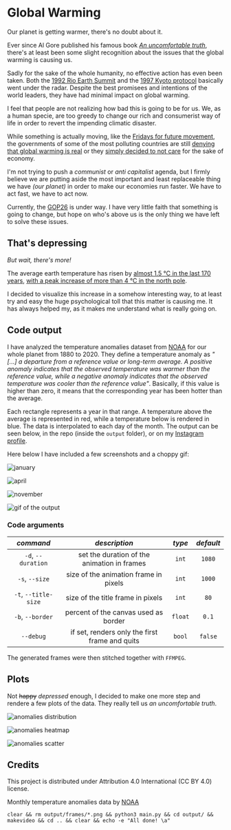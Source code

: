 # Global Warming

Our planet is getting warmer, there's no doubt about it.

Ever since Al Gore published his famous book [*An uncomfortable truth*](https://en.wikipedia.org/wiki/An_Inconvenient_Truth_(book)), there's at least been some slight recognition about the issues that the global warming is causing us.

Sadly for the sake of the whole humanity, no effective action has even been taken. Both the [1992 Rio Earth Summit](https://en.wikipedia.org/wiki/Earth_Summit) and the [1997 Kyoto protocol](https://en.wikipedia.org/wiki/Kyoto_Protocol) basically went under the radar. Despite the best promisees and intentions of the world leaders, they have had minimal impact on global warming.

I feel that people are not realizing how bad this is going to be for us. We, as a human specie, are too greedy to change our rich and consumerist way of life in order to revert the impending climatic disaster.

While something is actually moving, like the [Fridays for future movement](https://en.wikipedia.org/wiki/School_Strike_for_Climate), the governments of some of the most polluting countries are still [denying that global warming is real](https://www.nytimes.com/2020/11/09/climate/trump-legacy-climate-change.html) or they [simply decided to not care](https://www.cnbc.com/2021/11/02/chinas-coal-shortage-eases-after-beijing-steps-in-cba-report-shows.html) for the sake of economy.

I'm not trying to push a *communist* or *anti capitalist* agenda, but I firmly believe we are putting aside the most important and least replaceable thing we have *(our planet)* in order to make our economies run faster. We have to act fast, we have to act now.

Currently, the [GOP26](https://en.wikipedia.org/wiki/2021_United_Nations_Climate_Change_Conference) is under way. I have very little faith that something is going to change, but hope on who's above us is the only thing we have left to solve these issues.

## That's depressing

*But wait, there's more!*

The average earth temperature has risen by [almost 1.5 °C in the last 170 years](https://upload.wikimedia.org/wikipedia/commons/d/db/Global_Temperature_And_Forces.svg), [with a peak increase of more than 4 °C in the north pole](https://upload.wikimedia.org/wikipedia/commons/8/88/Change_in_Average_Temperature.svg).

I decided to visualize this increase in a somehow interesting way, to at least try and easy the huge psychological toll that this matter is causing me. It has always helped my, as it makes me understand what is really going on.

## Code output

I have analyzed the temperature anomalies dataset from [NOAA](https://www.ncdc.noaa.gov) for our whole planet from 1880 to 2020. They define a temperature anomaly as *"[...] a departure from a reference value or long-term average. A positive anomaly indicates that the observed temperature was warmer than the reference value, while a negative anomaly indicates that the observed temperature was cooler than the reference value"*. Basically, if this value is higher than zero, it means that the corresponding year has been hotter than the average.

Each rectangle represents a year in that range. A temperature above the average is represented in red, while a temperature below is rendered in blue. The data is interpolated to each day of the month. The output can be seen below, in the repo (inside the `output` folder), or on my [Instagram profile](https://www.instagram.com/lorossi97).

Here below I have included a few screenshots and a choppy gif:

![january](output/0000073.png)

![april](output/0000289.png)

![november](output/0000907.png)

![gif of the output](output/output.gif)

### Code arguments

|      *command*       |                 *description*                  | *type*  | *default* |
| :------------------: | :--------------------------------------------: | :-----: | :-------: |
|  `-d`, `--duration`  |  set the duration of the animation in frames   |  `int`  |  `1080`   |
|    `-s`, `--size`    |     size of the animation frame in pixels      |  `int`  |  `1000`   |
| `-t`, `--title-size` |       size of the title frame in pixels        |  `int`  |   `80`    |
|   `-b`, `--border`   |      percent of the canvas used as border      | `float` |   `0.1`   |
|      `--debug`       | if set, renders only the first frame and quits | `bool`  |  `false`  |

The generated frames were then stitched together with `FFMPEG`.

## Plots

Not ~~happy~~ *depressed* enough, I decided to make one more step and rendere a few plots of the data. They really tell us *an uncomfortable truth*.

![anomalies distribution](output/plots/anomalies-distribution.png)

![anomalies heatmap](output/plots/anomalies-heatmap.png)

![anomalies scatter](output/plots/anomalies-scatter.png)

## Credits

This project is distributed under Attribution 4.0 International (CC BY 4.0) license.

Monthly temperature anomalies data by [NOAA](https://www.ncdc.noaa.gov/monitoring-references/faq/anomalies.php#anomalies)

`clear && rm output/frames/*.png && python3 main.py && cd output/ && makevideo && cd .. && clear && echo -e "All done! \a"`
